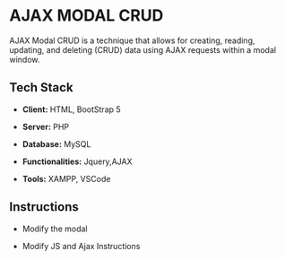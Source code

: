 
# AJAX MODAL CRUD 


AJAX Modal CRUD is a technique that allows for creating, reading, updating, and deleting (CRUD) data using AJAX requests within a modal window.

## Tech Stack

- **Client:** HTML, BootStrap 5

- **Server:** PHP

- **Database:** MySQL

- **Functionalities:** Jquery,AJAX

- **Tools:** XAMPP, VSCode





## Instructions

- Modify the modal 

- Modify JS and Ajax Instructions


